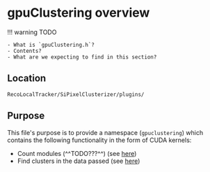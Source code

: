 # gpuClustering overview

!!! warning
	TODO
	
	- What is `gpuClustering.h`?
	- Contents?
	- What are we expecting to find in this section?

## Location 

`RecoLocalTracker/SiPixelClusterizer/plugins/`

## Purpose

This file's purpose is to provide a namespace (`gpuclustering`) which
contains the following functionality in the form of CUDA kernels:

- Count modules (^^TODO???^^) (see [here](gpuClustering-countModules.md))
- Find clusters in the data passed (see [here](gpuClustering-findClus.md))

